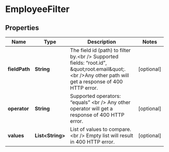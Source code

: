 

# EmployeeFilter


## Properties

| Name | Type | Description | Notes |
|------------ | ------------- | ------------- | -------------|
|**fieldPath** | **String** | The field id (path) to filter by.&lt;br /&gt; Supported fields: “root.id”, \&quot;root.email\&quot;.&lt;br /&gt;Any other path will get a response of 400 HTTP error. |  [optional] |
|**operator** | **String** | Supported operators: “equals” &lt;br /&gt; Any other operator will get a response of 400 HTTP error. |  [optional] |
|**values** | **List&lt;String&gt;** | List of values to compare. &lt;br /&gt; Empty list will result in 400 HTTP error. |  [optional] |



